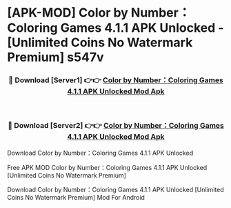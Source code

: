 # [APK-MOD] Color by Number：Coloring Games 4.1.1 APK Unlocked - [Unlimited Coins No Watermark Premium] s547v



<div align="center">
<h3>🔴 Download [Server1] 👉👉 <a href="https://momento.my/?title=Color_by_Number：Coloring_Games_4.1.1_APK_Unlocked">Color by Number：Coloring Games 4.1.1 APK Unlocked Mod Apk</a></h3><br>

<h3>🔴 Download [Server2] 👉👉 <a href="https://momento.my/?title=Color_by_Number：Coloring_Games_4.1.1_APK_Unlocked">Color by Number：Coloring Games 4.1.1 APK Unlocked Mod Apk</a></h3>
</div>



Download Color by Number：Coloring Games 4.1.1 APK Unlocked 

Free APK MOD Color by Number：Coloring Games 4.1.1 APK Unlocked [Unlimited Coins No Watermark Premium]

Download Color by Number：Coloring Games 4.1.1 APK Unlocked [Unlimited Coins No Watermark Premium] Mod For Android
